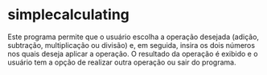 # simplecalculating
Este programa permite que o usuário escolha a operação desejada (adição, subtração, multiplicação ou divisão) e, em seguida, insira os dois números nos quais deseja aplicar a operação. O resultado da operação é exibido e o usuário tem a opção de realizar outra operação ou sair do programa.
